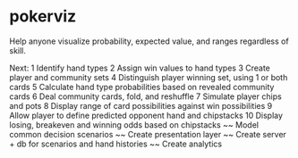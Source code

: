 # pokerviz
Help anyone visualize probability, expected value, and ranges regardless of skill.

Next:
1  Identify hand types
2  Assign win values to hand types
3  Create player and community sets
4  Distinguish player winning set, using 1 or both cards
5  Calculate hand type probabilities based on revealed community cards
6  Deal community cards, fold, and reshuffle
7  Simulate player chips and pots
8  Display range of card possibilities against win possibilities
9  Allow player to define predicted opponent hand and chipstacks
10 Display losing, breakeven and winning odds based on chipstacks
~~ Model common decision scenarios
~~ Create presentation layer
~~ Create server + db for scenarios and hand histories
~~ Create analytics